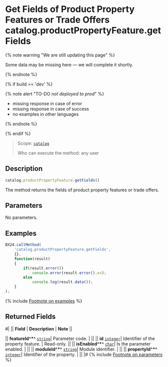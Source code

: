 # Get Fields of Product Property Features or Trade Offers catalog.productPropertyFeature.getFields

{% note warning "We are still updating this page" %}

Some data may be missing here — we will complete it shortly.

{% endnote %}

{% if build == 'dev' %}

{% note alert "TO-DO _not deployed to prod_" %}

- missing response in case of error
- missing response in case of success
- no examples in other languages
  
{% endnote %}

{% endif %}

> Scope: [`catalog`](../../scopes/permissions.md)
>
> Who can execute the method: any user

## Description

```js
catalog.productPropertyFeature.getFields()
```

The method returns the fields of product property features or trade offers.

## Parameters

No parameters.

## Examples

```javascript
BX24.callMethod(
    'catalog.productPropertyFeature.getFields',
    {},
    function(result)
    {
        if(result.error())
            console.error(result.error().ex);
        else
            console.log(result.data());
    }
);
```
{% include [Footnote on examples](../../../_includes/examples.md) %}

## Returned Fields

#|
|| **Field** | **Description** | **Note** ||


|| **featureId^*^**
[`string`](../../data-types.md)| Parameter code. |  ||
|| **id**
[`integer`](../../data-types.md)| Identifier of the property feature. | Read-only. ||
|| **isEnabled^*^**
[`char`](../../data-types.md)| Is the parameter enabled. |  ||
|| **moduleId^*^**
[`string`](../../data-types.md)| Module identifier. |  ||
|| **propertyId^*^**
[`integer`](../../data-types.md)| Identifier of the property. |  ||
|#
{% include [Footnote on parameters](../../../_includes/required.md) %}